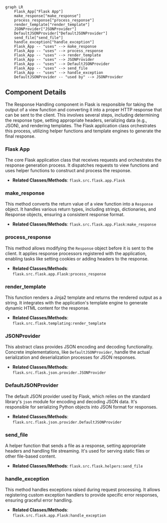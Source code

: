 ```mermaid
graph LR
    Flask_App["Flask App"]
    make_response["make_response"]
    process_response["process_response"]
    render_template["render_template"]
    JSONProvider["JSONProvider"]
    DefaultJSONProvider["DefaultJSONProvider"]
    send_file["send_file"]
    handle_exception["handle_exception"]
    Flask_App -- "uses" --> make_response
    Flask_App -- "uses" --> process_response
    Flask_App -- "uses" --> render_template
    Flask_App -- "uses" --> JSONProvider
    Flask_App -- "uses" --> DefaultJSONProvider
    Flask_App -- "uses" --> send_file
    Flask_App -- "uses" --> handle_exception
    DefaultJSONProvider -- "used by" --> JSONProvider
```

## Component Details

The Response Handling component in Flask is responsible for taking the output of a view function and converting it into a proper HTTP response that can be sent to the client. This involves several steps, including determining the response type, setting appropriate headers, serializing data (e.g., JSON), and rendering templates. The Flask application class orchestrates this process, utilizing helper functions and template engines to generate the final response.

### Flask App
The core Flask application class that receives requests and orchestrates the response generation process. It dispatches requests to view functions and uses helper functions to construct and process the response.
- **Related Classes/Methods**: `flask.src.flask.app.Flask`

### make_response
This method converts the return value of a view function into a `Response` object. It handles various return types, including strings, dictionaries, and Response objects, ensuring a consistent response format.
- **Related Classes/Methods**: `flask.src.flask.app.Flask:make_response`

### process_response
This method allows modifying the `Response` object before it is sent to the client. It applies response processors registered with the application, enabling tasks like setting cookies or adding headers to the response.
- **Related Classes/Methods**: `flask.src.flask.app.Flask:process_response`

### render_template
This function renders a Jinja2 template and returns the rendered output as a string. It integrates with the application's template engine to generate dynamic HTML content for the response.
- **Related Classes/Methods**: `flask.src.flask.templating:render_template`

### JSONProvider
This abstract class provides JSON encoding and decoding functionality. Concrete implementations, like `DefaultJSONProvider`, handle the actual serialization and deserialization processes for JSON responses.
- **Related Classes/Methods**: `flask.src.flask.json.provider.JSONProvider`

### DefaultJSONProvider
The default JSON provider used by Flask, which relies on the standard library's `json` module for encoding and decoding JSON data. It's responsible for serializing Python objects into JSON format for responses.
- **Related Classes/Methods**: `flask.src.flask.json.provider.DefaultJSONProvider`

### send_file
A helper function that sends a file as a response, setting appropriate headers and handling file streaming. It's used for serving static files or other file-based content.
- **Related Classes/Methods**: `flask.src.flask.helpers:send_file`

### handle_exception
This method handles exceptions raised during request processing. It allows registering custom exception handlers to provide specific error responses, ensuring graceful error handling.
- **Related Classes/Methods**: `flask.src.flask.app.Flask:handle_exception`
